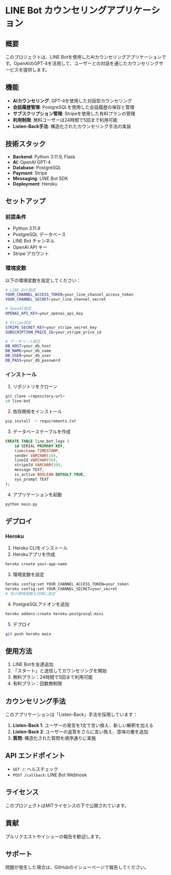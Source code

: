 # LINE Bot カウンセリングアプリケーション

## 概要

このプロジェクトは、LINE Botを使用したAIカウンセリングアプリケーションです。OpenAIのGPT-4を活用して、ユーザーとの対話を通じたカウンセリングサービスを提供します。

## 機能

- **AIカウンセリング**: GPT-4を使用した対話型カウンセリング
- **会話履歴管理**: PostgreSQLを使用した会話履歴の保存と管理
- **サブスクリプション管理**: Stripeを使用した有料プランの管理
- **利用制限**: 無料ユーザーは24時間で5回まで利用可能
- **Listen-Back手法**: 構造化されたカウンセリング手法の実装

## 技術スタック

- **Backend**: Python 3.11.9, Flask
- **AI**: OpenAI GPT-4
- **Database**: PostgreSQL
- **Payment**: Stripe
- **Messaging**: LINE Bot SDK
- **Deployment**: Heroku

## セットアップ

### 前提条件

- Python 3.11.9
- PostgreSQL データベース
- LINE Bot チャンネル
- OpenAI API キー
- Stripe アカウント

### 環境変数

以下の環境変数を設定してください：

```bash
# LINE Bot設定
YOUR_CHANNEL_ACCESS_TOKEN=your_line_channel_access_token
YOUR_CHANNEL_SECRET=your_line_channel_secret

# OpenAI設定
OPENAI_API_KEY=your_openai_api_key

# Stripe設定
STRIPE_SECRET_KEY=your_stripe_secret_key
SUBSCRIPTION_PRICE_ID=your_stripe_price_id

# データベース設定
DB_HOST=your_db_host
DB_NAME=your_db_name
DB_USER=your_db_user
DB_PASS=your_db_password
```

### インストール

1. リポジトリをクローン
```bash
git clone <repository-url>
cd line-bot
```

2. 依存関係をインストール
```bash
pip install -r requirements.txt
```

3. データベーステーブルを作成
```sql
CREATE TABLE line_bot_logs (
    id SERIAL PRIMARY KEY,
    timestamp TIMESTAMP,
    sender VARCHAR(10),
    lineId VARCHAR(50),
    stripeId VARCHAR(50),
    message TEXT,
    is_active BOOLEAN DEFAULT TRUE,
    sys_prompt TEXT
);
```

4. アプリケーションを起動
```bash
python main.py
```

## デプロイ

### Heroku

1. Heroku CLIをインストール
2. Herokuアプリを作成
```bash
heroku create your-app-name
```

3. 環境変数を設定
```bash
heroku config:set YOUR_CHANNEL_ACCESS_TOKEN=your_token
heroku config:set YOUR_CHANNEL_SECRET=your_secret
# 他の環境変数も同様に設定
```

4. PostgreSQLアドオンを追加
```bash
heroku addons:create heroku-postgresql:mini
```

5. デプロイ
```bash
git push heroku main
```

## 使用方法

1. LINE Botを友達追加
2. 「スタート」と送信してカウンセリングを開始
3. 無料プラン：24時間で5回まで利用可能
4. 有料プラン：回数無制限

## カウンセリング手法

このアプリケーションは「Listen-Back」手法を採用しています：

1. **Listen-Back 1**: ユーザーの発言を1文で言い換え、新しい解釈を加える
2. **Listen-Back 2**: ユーザーの返答をさらに言い換え、意味の層を追加
3. **質問**: 構造化された質問を順序通りに実施

## API エンドポイント

- `GET /`: ヘルスチェック
- `POST /callback`: LINE Bot Webhook

## ライセンス

このプロジェクトはMITライセンスの下で公開されています。

## 貢献

プルリクエストやイシューの報告を歓迎します。

## サポート

問題が発生した場合は、GitHubのイシューページで報告してください。
